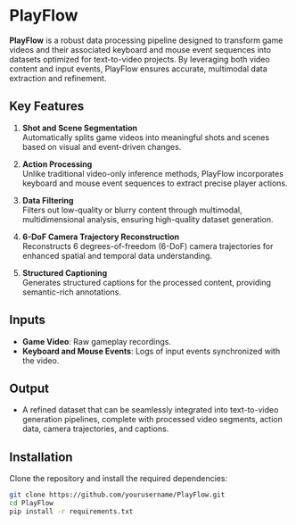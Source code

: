 # PlayFlow

**PlayFlow** is a robust data processing pipeline designed to transform game videos and their associated keyboard and mouse event sequences into datasets optimized for text-to-video projects. By leveraging both video content and input events, PlayFlow ensures accurate, multimodal data extraction and refinement.

## Key Features

1. **Shot and Scene Segmentation**  
   Automatically splits game videos into meaningful shots and scenes based on visual and event-driven changes.

2. **Action Processing**  
   Unlike traditional video-only inference methods, PlayFlow incorporates keyboard and mouse event sequences to extract precise player actions.

3. **Data Filtering**  
   Filters out low-quality or blurry content through multimodal, multidimensional analysis, ensuring high-quality dataset generation.

4. **6-DoF Camera Trajectory Reconstruction**  
   Reconstructs 6 degrees-of-freedom (6-DoF) camera trajectories for enhanced spatial and temporal data understanding.

5. **Structured Captioning**  
   Generates structured captions for the processed content, providing semantic-rich annotations.

## Inputs

- **Game Video**: Raw gameplay recordings.
- **Keyboard and Mouse Events**: Logs of input events synchronized with the video.

## Output

- A refined dataset that can be seamlessly integrated into text-to-video generation pipelines, complete with processed video segments, action data, camera trajectories, and captions.

## Installation

Clone the repository and install the required dependencies:

```bash
git clone https://github.com/yourusername/PlayFlow.git
cd PlayFlow
pip install -r requirements.txt
```
